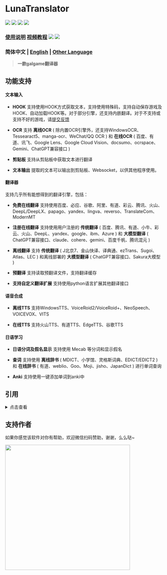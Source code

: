 # LunaTranslator 
  
<p align="left">
    <img src="https://img.shields.io/github/license/HIllya51/LunaTranslator">
    <a href="https://github.com/HIllya51/LunaTranslator/releases"><img src="https://img.shields.io/github/v/release/HIllya51/LunaTranslator?color=ffa"></a>
    <a href="https://github.com/HIllya51/LunaTranslator/releases/latest/download/LunaTranslator.zip" target="_blank"><img src="https://img.shields.io/badge/download_64bit-blue"/></a> <a href="https://github.com/HIllya51/LunaTranslator/releases/latest/download/LunaTranslator_x86.zip" target="_blank"><img src="https://img.shields.io/badge/download_32bit-blue"/></a>
</p>

### [使用说明](https://docs.lunatranslator.org/#/zh/) [视频教程](https://space.bilibili.com/592120404/video) <a href="https://qm.qq.com/q/I5rr3uEpi2"><img src="https://img.shields.io/badge/QQ群-963119821-FF007C"></a> <a href="https://discord.com/invite/ErtDwVeAbB"><img src="https://img.shields.io/discord/1262692128031772733?label=Discord&logo=discord&color=FF007C"></a>

 
### 简体中文  | [English](docs/other/README_en.md) | [Other Language](docs/other/otherlang.md) 

> **一款galgame翻译器**

## 功能支持

#### 文本输入

- **HOOK** 支持使用HOOK方式获取文本，支持使用特殊码，支持自动保存游戏及HOOK、自动加载HOOK等。对于部分引擎，还支持内嵌翻译。对于不支持或支持不好的游戏，请[提交反馈](https://github.com/HIllya51/LunaTranslator/issues/new?assignees=&labels=enhancement&projects=&template=01_game_request.yaml)


- **OCR** 支持 **离线OCR** ( 除内置OCR引擎外，还支持WindowsOCR、Tessearact5、manga-ocr、WeChat/QQ OCR ) 和 **在线OCR** ( 百度、有道、讯飞、Google Lens、Google Cloud Vision、docsumo、ocrspace、Gemini、ChatGPT兼容接口 )

- **剪贴板** 支持从剪贴板中获取文本进行翻译

- **文本输出** 提取的文本可以输出到剪贴板、Websocket，以供其他程序使用。

#### 翻译器

支持几乎所有能想得到的翻译引擎，包括： 

- **免费在线翻译** 支持使用百度、必应、谷歌、阿里、有道、彩云、腾讯、火山、DeepL/DeepLX、papago、yandex、lingva、reverso、TranslateCom、ModernMT

- **注册在线翻译** 支持使用用户注册的 **传统翻译** ( 百度、腾讯、有道、小牛、彩云、火山、DeepL、yandex、google、ibm、Azure ) 和 **大模型翻译** ( ChatGPT兼容接口、claude、cohere、gemini、百度千帆、腾讯混元 ) 

- **离线翻译** 支持 **传统翻译** ( J北京7、金山快译、译典通、ezTrans、Sugoi、Atlas、LEC ) 和离线部署的 **大模型翻译** ( ChatGPT兼容接口、Sakura大模型 ) 

- **预翻译** 支持读取预翻译文件，支持翻译缓存

- **支持自定义翻译扩展** 支持使用python语言扩展其他翻译接口
 

#### 语音合成

- **离线TTS** 支持WindowsTTS、VoiceRoid2/VoiceRoid+、NeoSpeech、VOICEVOX、VITS

- **在线TTS** 支持火山TTS、有道TTS、EdgeTTS、谷歌TTS


#### 日语学习

- **日语分词及假名显示** 支持使用 Mecab 等分词和显示假名

- **查词** 支持使用 **离线辞书** ( MDICT、小学馆、灵格斯词典、EDICT/EDICT2 ) 和 **在线辞书** ( 有道、weblio、Goo、Moji、jisho、JapanDict ) 进行单词查询

- **Anki** 支持使用一键添加单词到anki中

## 引用

<details>
<summary>点击查看</summary>

* [RapidAI/RapidOcrOnnx](https://github.com/RapidAI/RapidOcrOnnx)

* [PaddlePaddle/PaddleOCR](https://github.com/PaddlePaddle/PaddleOCR)

* [UlionTse/translators](https://github.com/UlionTse/translators)

* [Blinue/Magpie](https://github.com/Blinue/Magpie)

* [nanokina/ebyroid](https://github.com/nanokina/ebyroid)

* [xupefei/Locale-Emulator](https://github.com/xupefei/Locale-Emulator)

* [InWILL/Locale_Remulator](https://github.com/InWILL/Locale_Remulator)

* [zxyacb/ntlea](https://github.com/zxyacb/ntlea)

* [Chuyu-Team/YY-Thunks](https://github.com/Chuyu-Team/YY-Thunks)

* [@KirpichKrasniy](https://github.com/KirpichKrasniy)

* [uyjulian/AtlasTranslate](https://github.com/uyjulian/AtlasTranslate)

* [ilius/pyglossary](https://github.com/ilius/pyglossary)

</details>


 
## 支持作者

如果你感觉该软件对你有帮助，欢迎微信扫码赞助，谢谢，么么哒~

<img src='.\\py\\files\\zan.jpg' style="height: 400px !important;">

